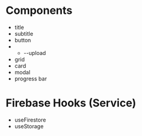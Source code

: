 # Components
* title
* subtitle
* button
* * --upload
* grid
* card
* modal
* progress bar

# Firebase Hooks (Service)
* useFirestore
* useStorage